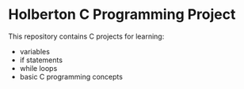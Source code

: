 # Holberton C Programming Project

This repository contains C projects for learning:
- variables
- if statements
- while loops
- basic C programming concepts
